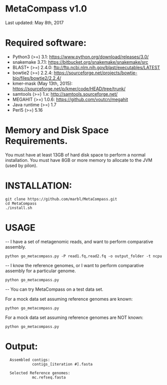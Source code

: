 # MetaCompass v1.0
Last updated: May 8th, 2017

# Required software:

* Python3 (>=) 3.1: https://www.python.org/download/releases/3.0/
* snakemake 3.7.1: https://bitbucket.org/snakemake/snakemake/src
* BLAST+ (>=) 2.4.0: ftp://ftp.ncbi.nlm.nih.gov/blast/executables/LATEST
* bowtie2  (>=) 2.2.4: https://sourceforge.net/projects/bowtie-bio/files/bowtie2/2.2.4/ 
* kmer-mask (May 13th, 2015): https://sourceforge.net/p/kmer/code/HEAD/tree/trunk/
* samtools (>=) 1.x: http://samtools.sourceforge.net/ 
* MEGAHIT (>=) 1.0.6: https://github.com/voutcn/megahit
* Java runtime (>=) 1.7 
* Perl5 (>=) 5.16

# Memory and Disk Space Requirements.
You must have at least 13GB of hard disk space to perform a normal installation.
You must have 8GB or more memory to allocate to the JVM (used by pilon).

# INSTALLATION:

    git clone https://github.com/marbl/MetaCompass.git
    cd MetaCompass
    ./install.sh

# USAGE    

-- I have a set of metagenomic reads, and want to perform comparative assembly.

    python go_metacompass.py -P read1.fq,read2.fq -o output_folder -t ncpu

-- I know the reference genomes, or I want to perform comparative assembly for a particular genome.

    python go_metacompass.py


-- You can try MetaCompass on a test data set.

For a mock data set assuming reference genomes are known:

    python go_metacompass.py

For a mock data set assuming reference genomes are NOT known:

    python go_metacompass.py


# Output:
      Assembled contigs:
                contigs_[iteration #].fasta
      
      Selected Reference genomes:
                mc.refseq.fasta
